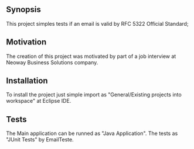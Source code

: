 ## Synopsis

This project simples tests if an email is valid by RFC 5322 Official Standard;

## Motivation

The creation of this project was motivated by part of a job interview at Neoway Business Solutions company.

## Installation

To install the project just simple import as "General/Existing projects into workspace" at Eclipse IDE.

## Tests

The Main application can be runned as "Java Application". The tests as "JUnit Tests" by EmailTeste.